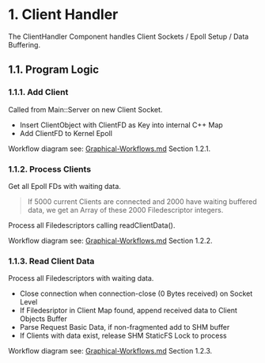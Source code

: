 # 1. Client Handler

The ClientHandler Component handles Client Sockets / Epoll Setup / Data Buffering.

## 1.1. Program Logic

### 1.1.1. Add Client

Called from Main::Server on new Client Socket.

- Insert ClientObject with ClientFD as Key into internal C++ Map
- Add ClientFD to Kernel Epoll

Workflow diagram see: [Graphical-Workflows.md](./Graphical-Workflows.md) Section 1.2.1.

### 1.1.2. Process Clients

Get all Epoll FDs with waiting data.

> If 5000 current Clients are connected and 2000 have waiting buffered data, we get an
Array of these 2000 Filedescriptor integers.

Process all Filedescriptors calling readClientData().

Workflow diagram see: [Graphical-Workflows.md](./Graphical-Workflows.md) Section 1.2.2.

### 1.1.3. Read Client Data

Process all Filedescriptors with waiting data.

- Close connection when connection-close (0 Bytes received) on Socket Level
- If Filedesriptor in Client Map found, append received data to Client Objects Buffer
- Parse Request Basic Data, if non-fragmented add to SHM buffer
- If Clients with data exist, release SHM StaticFS Lock to process

Workflow diagram see: [Graphical-Workflows.md](./Graphical-Workflows.md) Section 1.2.3.
